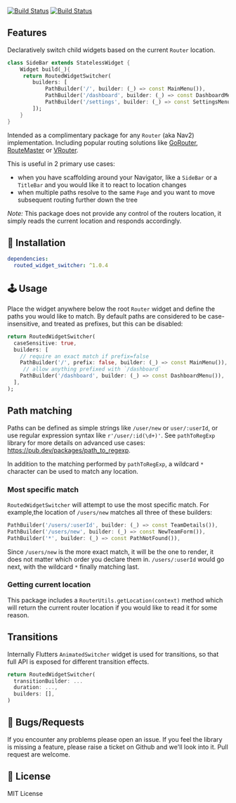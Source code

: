 <a href="https://github.com/gskinnerTeam/flutter-routed-widget-switcher/actions"><img src="https://github.com/gskinnerTeam/flutter-routed-widget-switcher/workflows/core-tests/badge.svg" alt="Build Status"></a>
<a href="https://github.com/gskinnerTeam/flutter-routed-widget-switcher/actions"><img src="https://github.com/gskinnerTeam/flutter-routed-widget-switcher/workflows/third-party-router-tests/badge.svg" alt="Build Status"></a>

## Features
Declaratively switch child widgets based on the current `Router` location.
```dart
class SideBar extends StatelessWidget {
    Widget build(_){
     return RoutedWidgetSwitcher(
        builders: [
            PathBuilder('/', builder: (_) => const MainMenu()),
            PathBuilder('/dashboard', builder: (_) => const DashboardMenu()),
            PathBuilder('/settings', builder: (_) => const SettingsMenu()),
        ]);
    }
}
```
Intended as a complimentary package for any `Router` (aka Nav2) implementation. Including popular routing solutions like [GoRouter](https://pub.dev/packages/go_router), [RouteMaster](https://pub.dev/packages/routemaster) or [VRouter](https://pub.dev/packages/vrouter).

This is useful in 2 primary use cases:
* when  you have scaffolding around your Navigator, like a `SideBar` or a `TitleBar` and you would like it to react to location changes
* when multiple paths resolve to the same `Page` and you want to move subsequent routing further down the tree

*Note:* This package does not provide any control of the routers location, it simply reads the current location and responds accordingly.


## 🔨 Installation
```yaml
dependencies:
  routed_widget_switcher: ^1.0.4
```


## 🕹️ Usage
Place the widget anywhere below the root `Router` widget and define the paths you would like to match. By default paths are considered to be case-insensitive, and treated as prefixes, but this can be disabled:
```dart
return RoutedWidgetSwitcher(
  caseSensitive: true,
  builders: [
    // require an exact match if prefix=false
    PathBuilder('/', prefix: false, builder: (_) => const MainMenu()),
     // allow anything prefixed with `/dashboard`
    PathBuilder('/dashboard', builder: (_) => const DashboardMenu()),
  ],
);
```
## Path matching
Paths can be defined as simple strings like `/user/new` or `user/:userId`, or use regular expression syntax like `r'/user/:id(\d+)'`. See `pathToRegExp` library for more details on advanced use cases: https://pub.dev/packages/path_to_regexp.

In addition to the matching performed by `pathToRegExp`, a wildcard `*` character can be used to match any location.

### Most specific match
`RoutedWidgetSwitcher` will attempt to use the most specific match. For example,the location of `/users/new` matches all three of these builders:
```dart
PathBuilder('/users/:userId', builder: (_) => const TeamDetails()),
PathBuilder('/users/new', builder: (_) => const NewTeamForm()),
PathBuilder('*', builder: (_) => const PathNotFound()),
```
Since `/users/new` is the more exact match, it will be the one to render, it does not matter which order you declare them in. `/users/:userId` would go next, with the wildcard `*` finally matching last.

### Getting current location
This package includes a `RouterUtils.getLocation(context)` method which will return the current router location if you would like to read it for some reason.

## Transitions
Internally Flutters `AnimatedSwitcher` widget is used for transitions, so that full API is exposed for different transition effects.
```dart
return RoutedWidgetSwitcher(
  transitionBuilder: ...
  duration: ...,
  builders: [],
)
```


 ## 🐞 Bugs/Requests

If you encounter any problems please open an issue. If you feel the library is missing a feature, please raise a ticket on Github and we'll look into it. Pull request are welcome.

## 📃 License

MIT License

